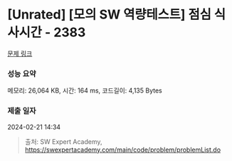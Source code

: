 # [Unrated] [모의 SW 역량테스트] 점심 식사시간 - 2383 

[문제 링크](https://swexpertacademy.com/main/code/problem/problemDetail.do?contestProbId=AV5-BEE6AK0DFAVl) 

### 성능 요약

메모리: 26,064 KB, 시간: 164 ms, 코드길이: 4,135 Bytes

### 제출 일자

2024-02-21 14:34



> 출처: SW Expert Academy, https://swexpertacademy.com/main/code/problem/problemList.do